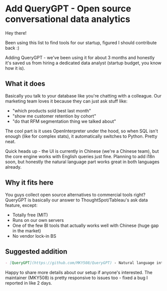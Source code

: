 # Add QueryGPT - Open source conversational data analytics

Hey there!

Been using this list to find tools for our startup, figured I should contribute back :)

Adding QueryGPT - we've been using it for about 3 months and honestly it's saved us from hiring a dedicated data analyst (startup budget, you know how it is).

## What it does

Basically you talk to your database like you're chatting with a colleague. Our marketing team loves it because they can just ask stuff like:
- "which products sold best last month" 
- "show me customer retention by cohort"
- "do that RFM segmentation thing we talked about"

The cool part is it uses OpenInterpreter under the hood, so when SQL isn't enough (like for complex stats), it automatically switches to Python. Pretty neat.

Quick heads up - the UI is currently in Chinese (we're a Chinese team), but the core engine works with English queries just fine. Planning to add i18n soon, but honestly the natural language part works great in both languages already.

## Why it fits here

You guys collect open source alternatives to commercial tools right? QueryGPT is basically our answer to ThoughtSpot/Tableau's ask data feature, except:
- Totally free (MIT)
- Runs on our own servers
- One of the few BI tools that actually works well with Chinese (huge gap in the market)
- No vendor lock-in BS

## Suggested addition

```markdown
- [QueryGPT](https://github.com/MKY508/QueryGPT) - Natural language interface for databases. Uses OpenInterpreter to pick between SQL/Python based on what you're asking. Been battle-tested with 100+ queries/day in production. Good if you want something like Tableau's "Ask Data" but open source.
```

Happy to share more details about our setup if anyone's interested. The maintainer (MKY508) is pretty responsive to issues too - fixed a bug I reported in like 2 days.

